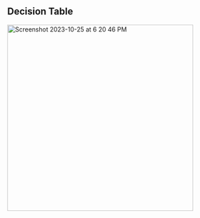 ## Decision Table
<img width="425" alt="Screenshot 2023-10-25 at 6 20 46 PM" src="https://github.com/DiegoFraR/swe3313Project/assets/145714498/3d6b6834-20a8-4eed-a36a-ec55db3bd64b">

